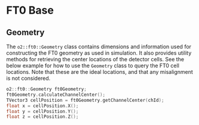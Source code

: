 <!-- doxy
\page refFITFT0base FT0 Base
/doxy -->

# FT0 Base

## Geometry

The `o2::ft0::Geometry` class contains dimensions and information used for constructing the FT0 geometry as used in simulation. It also provides utility methods for retrieving the center locations of the detector cells. See the below example for how to use the `Geometry` class to query the FT0 cell locations. Note that these are the ideal locations, and that any misalignment is not considered.

```cpp
o2::ft0::Geometry ft0Geometry;
ft0Geometry.calculateChannelCenter();
TVector3 cellPosition = ft0Geometry.getChannelCenter(chId);
float x = cellPosition.X();
float y = cellPosition.Y();
float z = cellPosition.Z();
```
